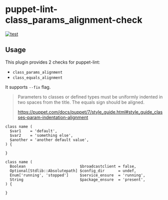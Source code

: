 # puppet-lint-class_params_alignment-check

[![test](https://github.com/anhpt379/puppet-lint-class_params_alignment-check/actions/workflows/test.yml/badge.svg)](https://github.com/anhpt379/puppet-lint-class_params_alignment-check/actions/workflows/test.yml)

## Usage

This plugin provides 2 checks for puppet-lint:

- `class_params_alignment`
- `class_equals_alignment`

It supports `--fix` flag.

> Parameters to classes or defined types must be uniformly indented in two
> spaces from the title. The equals sign should be aligned.
>
> <https://puppet.com/docs/puppet/7/style_guide.html#style_guide_classes-param-indentation-alignment>

```puppet
class name (
  $var1    = 'default',
  $var2    = 'something else',
  $another = 'another default value',
) {

}
```

```puppet
class name (
  Boolean                        $broadcastclient = false,
  Optional[Stdlib::Absolutepath] $config_dir      = undef,
  Enum['running', 'stopped']     $service_ensure  = 'running',
  String                         $package_ensure  = 'present',
) {

}
```
